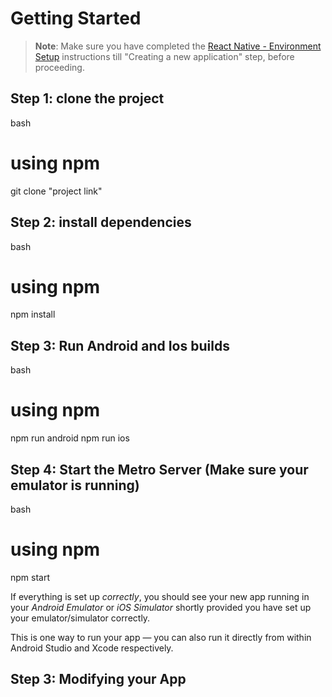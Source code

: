 # Getting Started 

>**Note**: Make sure you have completed the [React Native - Environment Setup](https://reactnative.dev/docs/environment-setup) instructions till "Creating a new application" step, before proceeding.

## Step 1: clone the project
bash
# using npm
git clone "project link"

## Step 2: install dependencies
bash
# using npm
npm install

## Step 3: Run Android and Ios builds 
bash
# using npm
npm run android 
npm run ios 

## Step 4: Start the Metro Server (Make sure your emulator is running)
bash
# using npm
npm start

If everything is set up _correctly_, you should see your new app running in your _Android Emulator_ or _iOS Simulator_ shortly provided you have set up your emulator/simulator correctly.

This is one way to run your app — you can also run it directly from within Android Studio and Xcode respectively.

## Step 3: Modifying your App

